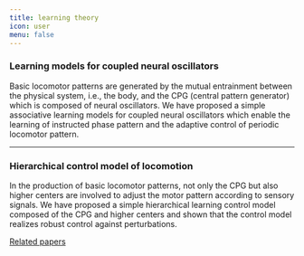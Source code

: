 ```yaml
---
title: learning theory
icon: user
menu: false
---
```


### Learning models for coupled neural oscillators
Basic locomotor patterns are generated by the mutual entrainment between the physical system, i.e., the body, and the CPG (central pattern generator) which is composed of neural oscillators. We have proposed a simple associative learning models for coupled neural oscillators which enable the learning of instructed phase pattern and the adaptive control of periodic locomotor pattern.

---
### Hierarchical control model of locomotion
In the production of basic locomotor patterns, not only the CPG but also higher centers are involved to adjust the motor pattern according to sensory signals. We have proposed a simple hierarchical learning control model composed of the CPG and higher centers and shown that the control model realizes robust control against perturbations.

[Related papers](../papers/#cpg)
